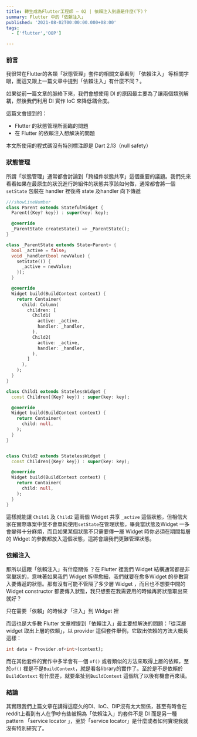 ```yaml
---
title: 轉生成為Flutter工程師 — 02 | 依賴注入到底是什麼(下)？
summary: Flutter 中的「依賴注入」
published: '2021-08-02T00:00:00.000+08:00'
tags:
  - ['flutter','OOP']

---
```



### 前言

我很常在Flutter的各類「狀態管理」套件的相關文章看到 「依賴注入」 等相關字眼，而這又跟上一篇文章中提到「依賴注入」有什麼不同？。

如果從前一篇文章的脈絡下來，我們會想使用 DI 的原因最主要為了讓兩個類別解耦，然後我們利用 DI 實作 IoC 來降低耦合度。

這篇文會提到的：

- Flutter 的狀態管理所面臨的問題
- 在 Flutter 的依賴注入想解決的問題
  
本文所使用的程式碼沒有特別標注即是 Dart 2.13（null safety）

### 狀態管理

所謂「狀態管理」通常都會討論到「跨組件狀態共享」這個重要的議題。我們先來看看如果在最原生的狀況進行跨組件的狀態共享該如何做，通常都會將一個 `setState` 包裝在 handler 裡後將 state 及handler 向下傳遞

```dart
///showLineNumber
class Parent extends StatefulWidget {
  Parent({Key? key}) : super(key: key);

  @override
  _ParentState createState() => _ParentState();
}

class _ParentState extends State<Parent> {
  bool _active = false;
  void _handler(bool newValue) {
    setState(() {
      _active = newValue;
    });
  }

  @override
  Widget build(BuildContext context) {
    return Container(
      child: Column(
        children: [
          Child1(
            active: _active,
            handler: _handler,
          ),
          Child2(
            active: _active,
            handler: _handler,
          ),
        ]
      ),
    );
  }
}

class Child1 extends StatelessWidget {
  const Children({Key? key}) : super(key: key);

  @override
  Widget build(BuildContext context) {
    return Container(
      child: null,
    );
  }
}


class Child2 extends StatelessWidget {
  const Children({Key? key}) : super(key: key);

  @override
  Widget build(BuildContext context) {
    return Container(
      child: null,
    );
  }
}

```

這樣就能讓 `Child1` 及 `Child2` 這兩個 Widget 共享 `_active` 這個狀態，但相信大家在實際專案中並不會單純使用`setState`在管理狀態，畢竟當狀態及Widget 一多會變得十分麻煩，而且如果某個狀態不只需要傳一層 Widget 時你必須在期間每層的 Widget 的參數都放入這個狀態，這將會讓我們更難管理狀態。

### 依賴注入
那所以這跟「依賴注入」有什麼關係 ？在 Flutter 裡我們 Widget 結構通常都是非常巢狀的，意味著如果我們 Widget 拆得愈細，我們就要在愈多Widget 的參數寫入要傳遞的狀態。那有沒有可能不管隔了多少層 Widget ，而且也不想要中間的 Widget constructor 都要傳入狀態，我只想要在我需要用的時候再將狀態取出來就好？

只在需要「依賴」的時候才「注入」到 Widget 裡

而這也是大多數 Flutter 文章裡提到「依賴注入」最主要想解決的問題：「從深層widget 取出上層的依賴」，以 provider 這個套件舉例，它取出依賴的方法大概長這樣：

```dart
int data = Provider.of<int>(context);
```

而在其他套件的實作中多半會有一個 `of()` 或者類似的方法來取得上層的依賴，至於`of()` 裡是不是`BuildContext`，就是看各library的實作了。至於是不是依賴於`BuildContext` 有什麼差，就要牽扯到`BuildContext` 這個坑了以後有機會再來填。

### 結論

其實跟我們上篇文章在講得這麼久的DI、IoC、DIP沒有太大關係，甚至有時會在reddit上看到有人在爭吵有些被稱為「依賴注入」的套件不是 DI 而是另一種pattern 「service locator 」，至於「service locator」是什麼或者如何實現我就沒有特別研究了。

